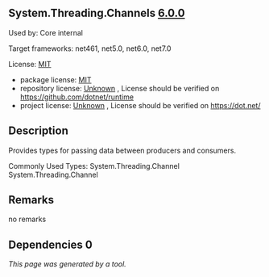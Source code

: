 System.Threading.Channels [6.0.0](https://www.nuget.org/packages/System.Threading.Channels/6.0.0)
--------------------

Used by: Core internal

Target frameworks: net461, net5.0, net6.0, net7.0

License: [MIT](../../../../licenses/mit) 

- package license: [MIT](https://licenses.nuget.org/MIT) 
- repository license: [Unknown](https://github.com/dotnet/runtime) , License should be verified on https://github.com/dotnet/runtime
- project license: [Unknown](https://dot.net/) , License should be verified on https://dot.net/

Description
-----------
Provides types for passing data between producers and consumers.

Commonly Used Types:
System.Threading.Channel
System.Threading.Channel<T>

Remarks
-----------
no remarks


Dependencies 0
-----------


*This page was generated by a tool.*